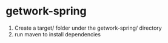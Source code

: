 # getwork-spring

1. Create a target/ folder under the getwork-spring/ directory
2. run maven to install dependencies
